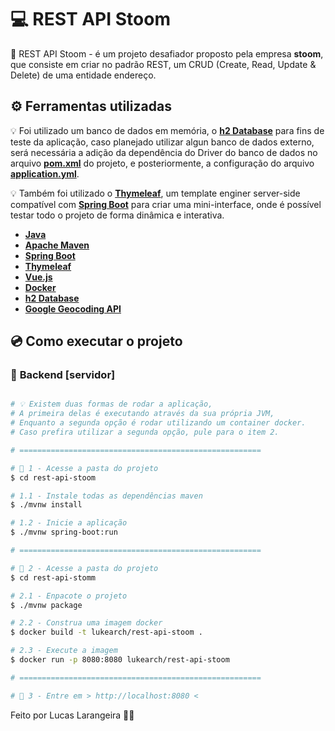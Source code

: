 # 💻 REST API Stoom

📝 REST API Stoom - é um projeto desafiador proposto pela empresa **stoom**, que consiste em criar no padrão REST, um CRUD (Create, Read, Update & Delete) de uma entidade endereço.

## ⚙️ Ferramentas utilizadas

💡 Foi utilizado um banco de dados em memória, o **[h2 Database][h2]** para fins de teste da aplicação, caso planejado utilizar algun banco de dados externo, será necessária a adição da dependência do Driver do banco de dados no arquivo **[pom.xml][pom]** do projeto, e posteriormente, a configuração do arquivo **[application.yml][config]**.

💡 Também foi utilizado o **[Thymeleaf][thymeleaf]**, um template enginer server-side compatível com **[Spring Boot][spring]** para criar uma mini-interface, onde é possível testar todo o projeto de forma dinâmica e interativa.

- **[Java][java]**
- **[Apache Maven][maven]**
- **[Spring Boot][spring]**
- **[Thymeleaf][thymeleaf]**
- **[Vue.js][vue]**
- **[Docker][docker]**
- **[h2 Database][h2]**
- **[Google Geocoding API][geocoding]**

[java]: https://www.java.com/pt-BR/
[maven]: https://maven.apache.org/
[spring]: https://spring.io/
[thymeleaf]: https://www.thymeleaf.org/
[vue]: https://vuejs.org/
[docker]: https://www.docker.com/
[h2]: https://www.h2database.com/html/main.html
[geocoding]: https://developers.google.com/maps/documentation/geocoding/overview
[pom]: ./pom.xml
[config]: ./src/main/resources/application.yml

## 💿 Como executar o projeto

### 🎲 **Backend [servidor]**

```bash

# 💡 Existem duas formas de rodar a aplicação,
# A primeira delas é executando através da sua própria JVM,
# Enquanto a segunda opção é rodar utilizando um container docker.
# Caso prefira utilizar a segunda opção, pule para o item 2.

# ======================================================

# 📌 1 - Acesse a pasta do projeto
$ cd rest-api-stoom

# 1.1 - Instale todas as dependências maven
$ ./mvnw install

# 1.2 - Inicie a aplicação
$ ./mvnw spring-boot:run

# ======================================================

# 📌 2 - Acesse a pasta do projeto
$ cd rest-api-stomm

# 2.1 - Enpacote o projeto
$ ./mvnw package

# 2.2 - Construa uma imagem docker
$ docker build -t lukearch/rest-api-stoom .

# 2.3 - Execute a imagem
$ docker run -p 8080:8080 lukearch/rest-api-stoom

# ======================================================

# 📌 3 - Entre em > http://localhost:8080 <

```

Feito por Lucas Larangeira 👋🏽